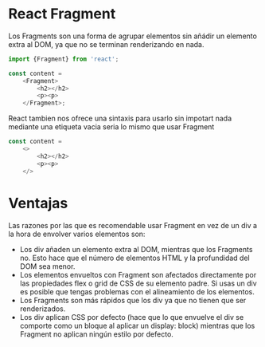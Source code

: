 # React Fragment

Los Fragments son una forma de agrupar elementos sin añádir un elemento extra al DOM, ya que no se terminan renderizando en nada.

```js
import {Fragment} from 'react';

const content =
    <Fragment>
        <h2></h2>
        <p><p>
    </Fragment>;
```

React tambien nos ofrece una sintaxis para usarlo sin impotart nada
mediante una etiqueta vacia seria lo mismo que usar Fragment

```js
const content =
    <>
        <h2></h2>
        <p><p>
    </>
```

# Ventajas

Las razones por las que es recomendable usar Fragment en vez de un div a la hora de envolver varios elementos son:

- Los div añaden un elemento extra al DOM, mientras que los Fragments no. Esto hace que el número de elementos HTML y la profundidad del DOM sea menor.
- Los elementos envueltos con Fragment son afectados directamente por las propiedades flex o grid de CSS de su elemento padre. Si usas un div es posible que tengas problemas con el alineamiento de los elementos.
- Los Fragments son más rápidos que los div ya que no tienen que ser renderizados.
- Los div aplican CSS por defecto (hace que lo que envuelve el div se comporte como un bloque al aplicar un display: block) mientras que los Fragment no aplican ningún estilo por defecto.
